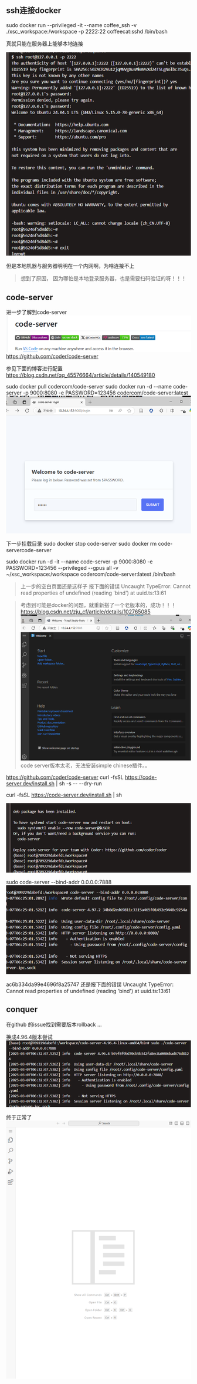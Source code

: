 <!--
 * @Author: coffeecat
 * @Date: 2025-03-07 10:20:15
 * @LastEditors: Do not edit
 * @LastEditTime: 2025-03-07 14:41:25
-->


## ssh连接docker
sudo docker run --privileged -it --name coffee_ssh  -v ./xsc_workspace:/workspace -p 2222:22 coffeecat:sshd /bin/bash


真就只能在服务器上能够本地连接

![alt text](assets/docker学习/image.png)


但是本地机器与服务器明明在一个内网啊，为啥连接不上

> 想到了原因， 因为哪怕是本地登录服务器，也是需要扫码验证的呀！！！


## code-server
进一步了解到code-server
![alt text](assets/docker学习/image-1.png)
https://github.com/coder/code-server


参见下面的博客进行配置
https://blog.csdn.net/qq_45576664/article/details/140549180

sudo docker pull codercom/code-server
sudo docker run -d --name code-server -p 9000:8080 -e PASSWORD=123456 codercom/code-server:latest
![alt text](assets/docker学习/image-2.png)


下一步挂载目录
sudo docker stop code-server
sudo docker rm code-servercode-server

sudo docker run -d -it --name code-server -p 9000:8080 -e PASSWORD=123456 --privileged  --gpus all -v ~/xsc_workspace:/workspace codercom/code-server:latest  /bin/bash

>上一步的空白页面还是这样子
报下面的错误
Uncaught TypeError: Cannot read properties of undefined (reading 'bind')
    at uuid.ts:13:61


>
>考虑到可能是docker的问题，就重新搭了一个老版本的，成功！！！
>https://blog.csdn.net/zju_cf/article/details/102765085
>![alt text](assets/docker学习/image-3.png)
>code server版本太老，无法安装simple chinese插件。。



https://github.com/coder/code-server
curl -fsSL https://code-server.dev/install.sh | sh -s -- --dry-run

curl -fsSL https://code-server.dev/install.sh | sh

![alt text](assets/docker学习/image-4.png)


 sudo code-server --bind-addr 0.0.0.0:7888
 ![alt text](assets/docker学习/image-5.png)

  ac6b334da99e4696f8a25747
还是报下面的错误
Uncaught TypeError: Cannot read properties of undefined (reading 'bind')
    at uuid.ts:13:61
## conquer

在github 的issue找到需要版本rollback ...

换成4.96.4版本尝试
![alt text](assets/docker学习/image-7.png)


终于正常了
![alt text](assets/docker学习/image-8.png)